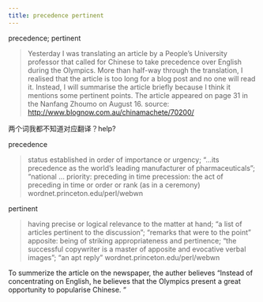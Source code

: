 ```yaml
---
title: precedence pertinent
---
```


<p>precedence; pertinent</p>

<blockquote>
  <p>Yesterday I was translating an article by a People’s University professor that called for Chinese to take precedence over English during the Olympics.  More than half-way through the translation, I realised that the article is too long for a blog post and no one will read it.  Instead, I will summarise the article briefly because I think it mentions some pertinent points.  The article appeared on page 31 in the Nanfang Zhoumo on August 16.
  source: <a href="http://www.blognow.com.au/chinamachete/70200/">http://www.blognow.com.au/chinamachete/70200/</a></p>
</blockquote>

<p>两个词我都不知道对应翻译？help?</p>

<p>precedence</p>

<blockquote>
  <p>status established in order of importance or urgency; &#8220;&#8230;its precedence as the world&#8217;s leading manufacturer of pharmaceuticals&#8221;; &#8220;national &#8230;
  priority: preceding in time
  precession: the act of preceding in time or order or rank (as in a ceremony)
  wordnet.princeton.edu/perl/webwn</p>
</blockquote>

<p>pertinent</p>

<blockquote>
  <p>having precise or logical relevance to the matter at hand; &#8220;a list of articles pertinent to the discussion&#8221;; &#8220;remarks that were to the point&#8221;
  apposite: being of striking appropriateness and pertinence; &#8220;the successful copywriter is a master of apposite and evocative verbal images&#8221;; &#8220;an apt reply&#8221;
  wordnet.princeton.edu/perl/webwn</p>
</blockquote>

<p>To summerize the article on the newspaper, the auther believes &#8220;Instead of concentrating on English, he believes that the Olympics present a great opportunity to popularise Chinese. &#8220;</p>

